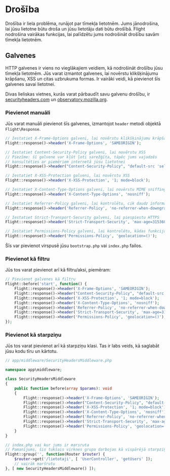 # Drošība

Drošība ir liela problēma, runājot par tīmekļa lietotnēm. Jums jānodrošina, lai jūsu lietotne būtu droša un jūsu lietotāju dati būtu drošībā. Flight nodrošina vairākas funkcijas, lai palīdzētu jums nodrošināt drošību savām tīmekļa lietotnēm.

## Galvenes

HTTP galvenes ir viens no vieglākajiem veidiem, kā nodrošināt drošību jūsu tīmekļa lietotnēm. Jūs varat izmantot galvenes, lai novērstu klikšķinājumu krāpšanu, XSS un citas uzbrukuma formas. Ir vairāki veidi, kā pievienot šīs galvenes savai lietotnei.

Divas lieliskas vietnes, kurās varat pārbaudīt savu galvenu drošību, ir [securityheaders.com](https://securityheaders.com/) un [observatory.mozilla.org](https://observatory.mozilla.org/).

### Pievienot manuāli

Jūs varat manuāli pievienot šīs galvenes, izmantojot `header` metodi objektā `Flight\Response`.
```php
// Iestatiet X-Frame-Options galveni, lai novērstu klikšķinājumu krāpšanu
Flight::response()->header('X-Frame-Options', 'SAMEORIGIN');

// Iestatiet Content-Security-Policy galveni, lai novērstu XSS
// Piezīme: šī galvene var kļūt ļoti sarežģīta, tāpēc jums vajadzēs
// konsultēties ar piemēriem internetā jūsu lietotnei
Flight::response()->header("Content-Security-Policy", "default-src 'self'");

// Iestatiet X-XSS-Protection galveni, lai novērstu XSS
Flight::response()->header('X-XSS-Protection', '1; mode=block');

// Iestatiet X-Content-Type-Options galveni, lai novērstu MIME sniffing
Flight::response()->header('X-Content-Type-Options', 'nosniff');

// Iestatiet Referrer-Policy galveni, lai kontrolētu, cik daudz informācijas tiek nosūtīta par nosūtītāju
Flight::response()->header('Referrer-Policy', 'no-referrer-when-downgrade');

// Iestatiet Strict-Transport-Security galveni, lai piespiestu HTTPS
Flight::response()->header('Strict-Transport-Security', 'max-age=31536000; includeSubDomains; preload');

// Iestatiet Permissions-Policy galveni, lai kontrolētu, kādas funkcijas un API varēs izmantot
Flight::response()->header('Permissions-Policy', 'geolocation=()');
```

Šīs var pievienot virspusē jūsu `bootstrap.php` vai `index.php` failos.

### Pievienot kā filtru

Jūs tos varat pievienot arī kā filtru/aksi, piemēram:

```php
// Pievienot galvenes kā filtru
Flight::before('start', function() {
	Flight::response()->header('X-Frame-Options', 'SAMEORIGIN');
	Flight::response()->header("Content-Security-Policy", "default-src 'self'");
	Flight::response()->header('X-XSS-Protection', '1; mode=block');
	Flight::response()->header('X-Content-Type-Options', 'nosniff');
	Flight::response()->header('Referrer-Policy', 'no-referrer-when-downgrade');
	Flight::response()->header('Strict-Transport-Security', 'max-age=31536000; includeSubDomains; preload');
	Flight::response()->header('Permissions-Policy', 'geolocation=()');
});
```

### Pievienot kā starpziņu

Jūs tos varat pievienot arī kā starpziņu klasi. Tas ir labs veids, kā saglabāt jūsu kodu tīru un kārtotu.

```php
// app/middleware/SecurityHeadersMiddleware.php

namespace app\middleware;

class SecurityHeadersMiddleware
{
	public function before(array $params): void
	{
		Flight::response()->header('X-Frame-Options', 'SAMEORIGIN');
		Flight::response()->header("Content-Security-Policy", "default-src 'self'");
		Flight::response()->header('X-XSS-Protection', '1; mode=block');
		Flight::response()->header('X-Content-Type-Options', 'nosniff');
		Flight::response()->header('Referrer-Policy', 'no-referrer-when-downgrade');
		Flight::response()->header('Strict-Transport-Security', 'max-age=31536000; includeSubDomains; preload');
		Flight::response()->header('Permissions-Policy', 'geolocation=()');
	}
}

// index.php vai kur jums ir marsruta
// Pamanījums, šis tukšais virknes grupa darbojas kā vispārējā starpziņa visiem maršrutiem. Protams, jūs varētu darīt to pašu un pievienot to tikai konkrētiem maršrutiem.
Flight::group('', function(Router $router) {
	$router->get('/lietotaji', [ 'UserController', 'getUsers' ]);
	// vairāk maršrutu
}, [ new SecurityHeadersMiddleware() ]);